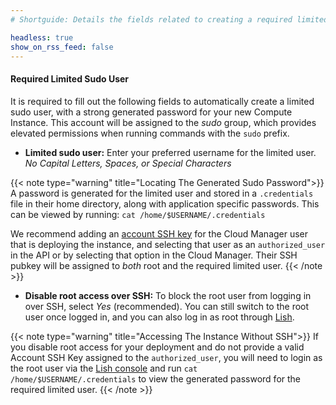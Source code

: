 ```yaml
---
# Shortguide: Details the fields related to creating a required limited user account on a Marketplace App.

headless: true
show_on_rss_feed: false
---
```


#### Required Limited Sudo User

It is required to fill out the following fields to automatically create a limited sudo user, with a strong generated password for your new Compute Instance. This account will be assigned to the *sudo* group, which provides elevated permissions when running commands with the `sudo` prefix. 

- **Limited sudo user:** Enter your preferred username for the limited user. *No Capital Letters, Spaces, or Special Characters* 

{{< note type="warning" title="Locating The Generated Sudo Password">}}
A password is generated for the limited user and stored in a `.credentials` file in their home directory, along with application specific passwords. This can be viewed by running: `cat /home/$USERNAME/.credentials`

We recommend adding an [account SSH key](/docs/products/platform/accounts/guides/manage-ssh-keys/) for the Cloud Manager user that is deploying the instance, and selecting that user as an `authorized_user` in the API or by selecting that option in the Cloud Manager. Their SSH pubkey will be assigned to _both_ root and the required limited user.
{{< /note >}}

- **Disable root access over SSH:** To block the root user from logging in over SSH, select *Yes* (recommended). You can still switch to the root user once logged in, and you can also log in as root through [Lish](/docs/products/compute/compute-instances/guides/lish/).

{{< note type="warning" title="Accessing The Instance Without SSH">}}
If you disable root access for your deployment and do not provide a valid Account SSH Key assigned to the `authorized_user`, you will need to login as the root user via the [Lish console](/docs/products/compute/compute-instances/guides/lish/) and run `cat /home/$USERNAME/.credentials` to view the generated password for the required limited user. 
{{< /note >}}